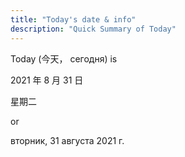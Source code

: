 ```yaml
---
title: "Today's date & info"
description: "Quick Summary of Today"
---
```


Today (今天， сегодня) is <p id="zh-date">2021 年 8 月 31 日</p><p id="zh-weekday">星期二</p> or <p id="ru-date">вторник, 31 августа 2021 г.</p>

<script>
(function () {
  var today = new Date();
  var zhDate = document.getElementById("zh-date");
  var zhWeekday = document.getElementById("zh-weekday");
  var ruDate = document.getElementById("ru-date");

  var zhWeekdays = ["星期日","星期一","星期二","星期三","星期四","星期五","星期六"];
  var zhDateStr = `${today.getYear()+1900}年 ${today.getMonth()+1} 月 ${today.getDate()} 日`;
  zhDate.innerText = zhDateStr;
  zhWeekday.innerText = zhWeekdays[today.getDay()];

  var ruMonths = [{% for m in rudata.months %}
"{{m.ru}}",
{% endfor %}];
  var ruWeekdays = [{% for wd in rudata.weekdays %}
"{{wd.ru}}",
{% endfor %}];

    var ruTemplate = `${ruWeekdays[today.getDay()]}, ${today.getDate()} ${ruMonths[today.getMonth()]} ${today.getYear()+1900} г.`;

    ruDate.innerText = ruTemplate;


  

})();

</script>